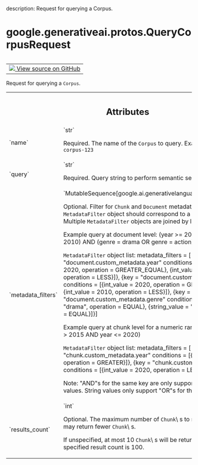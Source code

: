 description: Request for querying a Corpus.

<div itemscope itemtype="http://developers.google.com/ReferenceObject">
<meta itemprop="name" content="google.generativeai.protos.QueryCorpusRequest" />
<meta itemprop="path" content="Stable" />
</div>

# google.generativeai.protos.QueryCorpusRequest

<!-- Insert buttons and diff -->

<table class="tfo-notebook-buttons tfo-api nocontent" align="left">
<td>
  <a target="_blank" href="https://github.com/googleapis/google-cloud-python/tree/main/packages/google-ai-generativelanguage/google/ai/generativelanguage_v1beta/types/retriever_service.py#L199-L263">
    <img src="https://www.tensorflow.org/images/GitHub-Mark-32px.png" />
    View source on GitHub
  </a>
</td>
</table>



Request for querying a ``Corpus``.

<!-- Placeholder for "Used in" -->




<!-- Tabular view -->
 <table class="responsive fixed orange">
<colgroup><col width="214px"><col></colgroup>
<tr><th colspan="2"><h2 class="add-link">Attributes</h2></th></tr>

<tr>
<td>
`name`<a id="name"></a>
</td>
<td>
`str`

Required. The name of the ``Corpus`` to query. Example:
``corpora/my-corpus-123``
</td>
</tr><tr>
<td>
`query`<a id="query"></a>
</td>
<td>
`str`

Required. Query string to perform semantic
search.
</td>
</tr><tr>
<td>
`metadata_filters`<a id="metadata_filters"></a>
</td>
<td>
`MutableSequence[google.ai.generativelanguage.MetadataFilter]`

Optional. Filter for ``Chunk`` and ``Document`` metadata.
Each ``MetadataFilter`` object should correspond to a unique
key. Multiple ``MetadataFilter`` objects are joined by
logical "AND"s.

Example query at document level: (year >= 2020 OR year <
2010) AND (genre = drama OR genre = action)

``MetadataFilter`` object list: metadata_filters = [ {key =
"document.custom_metadata.year" conditions = [{int_value =
2020, operation = GREATER_EQUAL}, {int_value = 2010,
operation = LESS}]}, {key = "document.custom_metadata.year"
conditions = [{int_value = 2020, operation = GREATER_EQUAL},
{int_value = 2010, operation = LESS}]}, {key =
"document.custom_metadata.genre" conditions = [{string_value
= "drama", operation = EQUAL}, {string_value = "action",
operation = EQUAL}]}]

Example query at chunk level for a numeric range of values:
(year > 2015 AND year <= 2020)

``MetadataFilter`` object list: metadata_filters = [ {key =
"chunk.custom_metadata.year" conditions = [{int_value =
2015, operation = GREATER}]}, {key =
"chunk.custom_metadata.year" conditions = [{int_value =
2020, operation = LESS_EQUAL}]}]

Note: "AND"s for the same key are only supported for numeric
values. String values only support "OR"s for the same key.
</td>
</tr><tr>
<td>
`results_count`<a id="results_count"></a>
</td>
<td>
`int`

Optional. The maximum number of ``Chunk``\ s to return. The
service may return fewer ``Chunk``\ s.

If unspecified, at most 10 ``Chunk``\ s will be returned.
The maximum specified result count is 100.
</td>
</tr>
</table>



